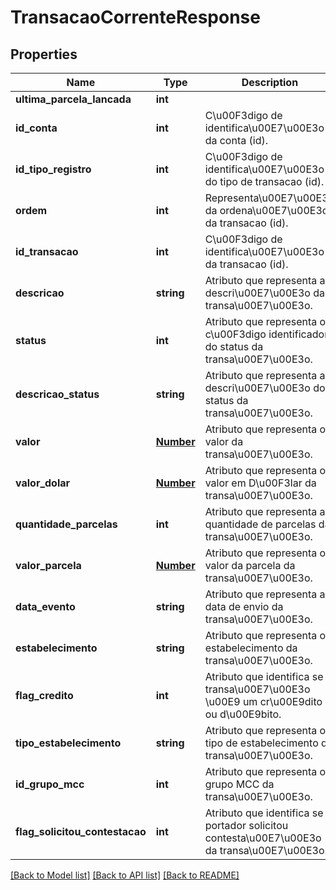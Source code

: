 # TransacaoCorrenteResponse

## Properties
Name | Type | Description | Notes
------------ | ------------- | ------------- | -------------
**ultima_parcela_lancada** | **int** |  | [optional] 
**id_conta** | **int** | C\u00F3digo de identifica\u00E7\u00E3o da conta (id). | [optional] 
**id_tipo_registro** | **int** | C\u00F3digo de identifica\u00E7\u00E3o do tipo de transacao (id). | [optional] 
**ordem** | **int** | Representa\u00E7\u00E3o da ordena\u00E7\u00E3o da transacao (id). | [optional] 
**id_transacao** | **int** | C\u00F3digo de identifica\u00E7\u00E3o da transacao (id). | [optional] 
**descricao** | **string** | Atributo que representa a descri\u00E7\u00E3o da transa\u00E7\u00E3o. | [optional] 
**status** | **int** | Atributo que representa o c\u00F3digo identificador do status da transa\u00E7\u00E3o. | [optional] 
**descricao_status** | **string** | Atributo que representa a descri\u00E7\u00E3o do status da transa\u00E7\u00E3o. | [optional] 
**valor** | [**Number**](Number.md) | Atributo que representa o valor da transa\u00E7\u00E3o. | [optional] 
**valor_dolar** | [**Number**](Number.md) | Atributo que representa o valor em D\u00F3lar da transa\u00E7\u00E3o. | [optional] 
**quantidade_parcelas** | **int** | Atributo que representa a quantidade de parcelas da transa\u00E7\u00E3o. | [optional] 
**valor_parcela** | [**Number**](Number.md) | Atributo que representa o valor da parcela da transa\u00E7\u00E3o. | [optional] 
**data_evento** | **string** | Atributo que representa a data de envio da transa\u00E7\u00E3o. | [optional] 
**estabelecimento** | **string** | Atributo que representa o estabelecimento da transa\u00E7\u00E3o. | [optional] 
**flag_credito** | **int** | Atributo que identifica se a transa\u00E7\u00E3o \u00E9 um cr\u00E9dito ou d\u00E9bito. | [optional] 
**tipo_estabelecimento** | **string** | Atributo que representa o tipo de estabelecimento da transa\u00E7\u00E3o. | [optional] 
**id_grupo_mcc** | **int** | Atributo que representa o grupo MCC da transa\u00E7\u00E3o. | [optional] 
**flag_solicitou_contestacao** | **int** | Atributo que identifica se o portador solicitou contesta\u00E7\u00E3o da transa\u00E7\u00E3o. | [optional] 

[[Back to Model list]](../README.md#documentation-for-models) [[Back to API list]](../README.md#documentation-for-api-endpoints) [[Back to README]](../README.md)


